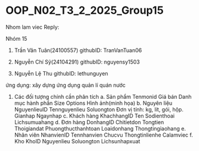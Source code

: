 # OOP_N02_T3_2_2025_Group15
Nhom lam viec
Reply:

Nhóm 15 

1. Trần Văn Tuân(24100557) githubID: TranVanTuan06

2. Nguyễn Chí Sỹ(24104291) githubID: nguyensy1503

3. Nguyễn Lệ Thu githubID: lethunguyen

ứng dụng: xây dựng ứng dụng quản lí quán nước

1. Các đối tượng chính cần phân tích
a. Sản phẩm
Tenmonid
Giá bán
Danh mục
hành phần
Size
Options
Hình ảnh(minh họa)
b. Nguyên liệu
NguyenlieuID
Tennguyenlieu
Soluongton
Đơn vị tính: kg, lít, gói, hộp.
Gianhap
Ngaynhap
c. Khách hàng
KhachhangID
Ten
Sodienthoai
Lichsumuahang
d. Đơn hàng
	  DonhangID
   	  Chitietdon
	  Tongtien
	  Thoigiandat
	  Phuongthucthanhtoan
	  Loaidonhang
	  Thongtingiaohang
e. Nhân viên
	  NhanvienID
	  Tennhanvien
	  Chucvu
	  Thongtinlienhe
	  Calamviec
 f. Kho
	  KhoID
	  Nguyenlieu
	  Soluongton
	  Lichsunhapxuat
